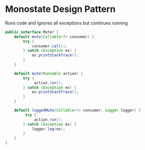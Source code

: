 # Monostate Design Pattern

Runs code and ignores all exceptions but continues running

```java
public interface Muter {
    default mute(Callable<?> consumer) {
        try {
            consumer.call();
        } catch (Exception ex) {
            ex.printStackTrace();
        }
    }

    default mute(Runnable action) {
        try {
             action.run();
        } catch (Exception ex) {
            ex.printStackTrace();
        }
    }

    default loggedMute(Callable<?> consumer, Logger logger) {
         try {
             action.run();
        } catch (Exception ex) {
            logger.log(ex);
        }
    }
}
```
